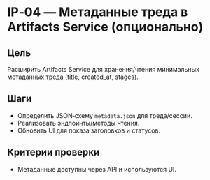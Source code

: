 # IP‑04 — Метаданные треда в Artifacts Service (опционально)

## Цель
Расширить Artifacts Service для хранения/чтения минимальных метаданных треда (title, created_at, stages).

## Шаги
- Определить JSON‑схему `metadata.json` для треда/сессии.
- Реализовать эндпоинты/методы чтения.
- Обновить UI для показа заголовков и статусов.

## Критерии проверки
- Метаданные доступны через API и используются UI.

